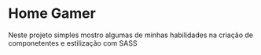 # Home Gamer

<p> Neste projeto simples mostro algumas de minhas habilidades na criação de componetentes e estilização com SASS</p>

<p>
    

</p>


